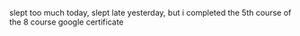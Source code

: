 slept too much today, slept late yesterday, but i completed the 5th course of the 8 course google certificate